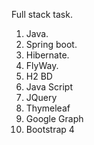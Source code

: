 Full stack task.

1. Java.
2. Spring boot.
3. Hibernate.
4. FlyWay.
5. H2 BD
5. Java Script
6. JQuery
7. Thymeleaf
8. Google Graph
9. Bootstrap 4
